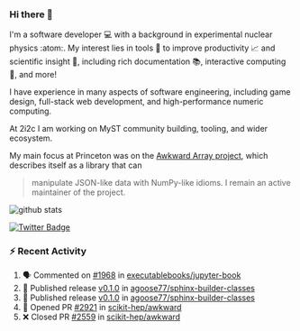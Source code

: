 ### Hi there 👋 

I'm a software developer 💻 with a background in experimental nuclear physics :atom:. My interest lies in tools :wrench: to improve productivity :chart_with_upwards_trend: and scientific insight :telescope:, including rich documentation 📚, interactive computing 🧮, and more! 

I have experience in many aspects of software engineering, including game design, full-stack web development, and high-performance numeric computing. 

At 2i2c I am working on MyST community building, tooling, and wider ecosystem. 

My main focus at Princeton was on the [Awkward Array project](awkward-array.org/), which describes itself as a library that can 
> manipulate JSON-like data with NumPy-like idioms. I remain an active maintainer of the project. 

![github stats](https://github-readme-stats.vercel.app/api?username=agoose77&show_icons=true&hide_rank=true&hide_title=true&bg_color=30,e76445,904e95&text_color=efe3ec&icon_color=efe3ec)
<!--
**agoose77/agoose77** is a ✨ _special_ ✨ repository because its `README.md` (this file) appears on your GitHub profile.

Here are some ideas to get you started:

- 🔭 I’m currently working on ...
- 🌱 I’m currently learning ...
- 👯 I’m looking to collaborate on ...
- 🤔 I’m looking for help with ...
- 💬 Ask me about ...
- 📫 How to reach me: ...
- 😄 Pronouns: ...
- ⚡ Fun fact: ...
-->

[![Twitter Badge](https://img.shields.io/twitter/follow/agoose77?style=flat-square&logo=Twitter&logoColor=white&color=cornflowerblue)](https://twitter.com/agoose77)

### :zap: Recent Activity

<!--START_SECTION:activity-->
1. 🗣 Commented on [#1968](https://github.com/executablebooks/jupyter-book/issues/1968#issuecomment-1877199022) in [executablebooks/jupyter-book](https://github.com/executablebooks/jupyter-book)
2. 🚀 Published release [v0.1.0](https://github.com/agoose77/sphinx-builder-classes/releases/tag/v0.1.0) in [agoose77/sphinx-builder-classes](https://github.com/agoose77/sphinx-builder-classes)
3. 🚀 Published release [v0.1.0](https://github.com/agoose77/sphinx-builder-classes/releases/tag/v0.1.0) in [agoose77/sphinx-builder-classes](https://github.com/agoose77/sphinx-builder-classes)
4. 💪 Opened PR [#2921](https://github.com/scikit-hep/awkward/pull/2921) in [scikit-hep/awkward](https://github.com/scikit-hep/awkward)
5. ❌ Closed PR [#2559](https://github.com/scikit-hep/awkward/pull/2559) in [scikit-hep/awkward](https://github.com/scikit-hep/awkward)
<!--END_SECTION:activity-->
